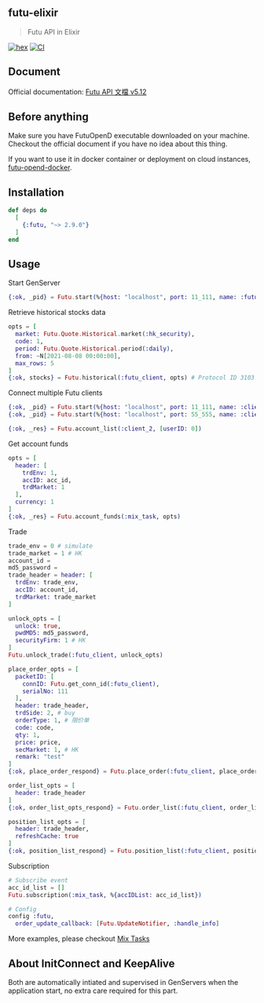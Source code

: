 ## futu-elixir
> Futu API in Elixir

[![hex](https://img.shields.io/hexpm/v/futu.svg)](https://hex.pm/packages/futu)
[![CI](https://github.com/lok0613/futu-elixir/actions/workflows/ci.yml/badge.svg?branch=master)](https://github.com/lok0613/futu-elixir/actions/workflows/ci.yml)

## Document
Official documentation: [Futu API 文檔 v5.12](https://openapi.futunn.com/futu-api-doc/)

## Before anything
Make sure you have FutuOpenD executable downloaded on your machine.
Checkout the official document if you have no idea about this thing.

If you want to use it in docker container or deployment on cloud instances, [futu-opend-docker](https://github.com/lok0613/futu-opend-docker).

## Installation
```elixir
def deps do
  [
    {:futu, "~> 2.9.0"}
  ]
end
```

## Usage

Start GenServer
```elixir
{:ok, _pid} = Futu.start(%{host: "localhost", port: 11_111, name: :futu_client})
```

Retrieve historical stocks data
```elixir
opts = [
  market: Futu.Quote.Historical.market(:hk_security),
  code: 1,
  period: Futu.Quote.Historical.period(:daily),
  from: ~N[2021-08-08 00:00:00],
  max_rows: 5
]
{:ok, stocks} = Futu.historical(:futu_client, opts) # Protocol ID 3103
```

Connect multiple Futu clients
```elixir
{:ok, _pid} = Futu.start(%{host: "localhost", port: 11_111, name: :client_1})
{:ok, _pid} = Futu.start(%{host: "localhost", port: 55_555, name: :client_2})

{:ok, _res} = Futu.account_list(:client_2, [userID: 0])
```

Get account funds
```elixir
opts = [
  header: [
    trdEnv: 1,
    accID: acc_id,
    trdMarket: 1
  ],
  currency: 1
]
{:ok, _res} = Futu.account_funds(:mix_task, opts)
```

Trade
```elixir
trade_env = 0 # simulate
trade_market = 1 # HK
account_id =
md5_password =
trade_header = header: [
  trdEnv: trade_env,
  accID: account_id,
  trdMarket: trade_market
]

unlock_opts = [
  unlock: true,
  pwdMD5: md5_password,
  securityFirm: 1 # HK
]
Futu.unlock_trade(:futu_client, unlock_opts)

place_order_opts = [
  packetID: [
    connID: Futu.get_conn_id(:futu_client),
    serialNo: 111
  ],
  header: trade_header,
  trdSide: 2, # buy
  orderType: 1, # 限价单
  code: code,
  qty: 1,
  price: price,
  secMarket: 1, # HK
  remark: "test"
]
{:ok, place_order_respond} = Futu.place_order(:futu_client, place_order_opts)

order_list_opts = [
  header: trade_header
]
{:ok, order_list_opts_respond} = Futu.order_list(:futu_client, order_list_opts)

position_list_opts = [
  header: trade_header,
  refreshCache: true
]
{:ok, position_list_respond} = Futu.position_list(:futu_client, position_list_opts)
```

Subscription
```elixir
# Subscribe event
acc_id_list = []
Futu.subscription(:mix_task, %{accIDList: acc_id_list})

# Config
config :futu,
  order_update_callback: [Futu.UpdateNotifier, :handle_info]
```

More examples, please checkout [Mix Tasks](https://github.com/lok0613/futu-elixir/tree/master/lib/mix)

## About InitConnect and KeepAlive
Both are automatically intiated and supervised in GenServers when the application start, no extra care required for this part.
